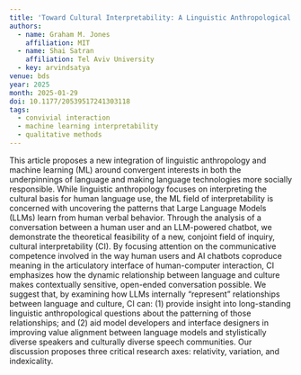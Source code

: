 ```yaml
---
title: 'Toward Cultural Interpretability: A Linguistic Anthropological Framework for Describing and Evaluating Large Language Models'
authors:
  - name: Graham M. Jones
    affiliation: MIT
  - name: Shai Satran
    affiliation: Tel Aviv University
  - key: arvindsatya
venue: bds
year: 2025
month: 2025-01-29
doi: 10.1177/20539517241303118
tags:
  - convivial interaction
  - machine learning interpretability
  - qualitative methods
---
```

This article proposes a new integration of linguistic anthropology and machine learning (ML) around convergent interests in both the underpinnings of language and making language technologies more socially responsible. While linguistic anthropology focuses on interpreting the cultural basis for human language use, the ML field of interpretability is concerned with uncovering the patterns that Large Language Models (LLMs) learn from human verbal behavior. Through the analysis of a conversation between a human user and an LLM-powered chatbot, we demonstrate the theoretical feasibility of a new, conjoint field of inquiry, cultural interpretability (CI). By focusing attention on the communicative competence involved in the way human users and AI chatbots coproduce meaning in the articulatory interface of human-computer interaction, CI emphasizes how the dynamic relationship between language and culture makes contextually sensitive, open-ended conversation possible. We suggest that, by examining how LLMs internally “represent” relationships between language and culture, CI can: (1) provide insight into long-standing linguistic anthropological questions about the patterning of those relationships; and (2) aid model developers and interface designers in improving value alignment between language models and stylistically diverse speakers and culturally diverse speech communities. Our discussion proposes three critical research axes: relativity, variation, and indexicality.
